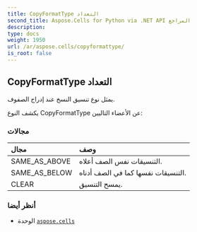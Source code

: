 ```yaml
---
title: CopyFormatType التعداد
second_title: Aspose.Cells for Python via .NET API المراجع
description:
type: docs
weight: 1950
url: /ar/aspose.cells/copyformattype/
is_root: false
---
```

##  CopyFormatType التعداد
يمثل نوع تنسيق النسخ عند إدراج الصفوف.



يكشف النوع CopyFormatType عن الأعضاء التاليين:

###  مجالات
| مجال| وصف|
| :- | :- |
| SAME_AS_ABOVE | التنسيقات نفس الصف أعلاه.|
| SAME_AS_BELOW | التنسيقات نفسها كما في الصف أدناه.|
| CLEAR | يمسح التنسيق.|



###  أنظر أيضا
* الوحدة [`aspose.cells`](..)
